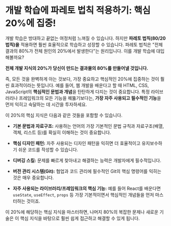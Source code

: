 # 개발 학습에 파레토 법칙 적용하기: 핵심 20%에 집중!

개발 학습은 방대하고 끝없는 여정처럼 느껴질 수 있습니다. 하지만 **파레토 법칙(80/20 법칙)을** 적용하면 훨씬 효율적으로 학습하고 성장할 수 있습니다. 파레토 법칙은 "전체 결과의 80%가 전체 원인의 20%에서 발생한다"는 원리입니다. 이를 개발 학습에 대입해볼까요?

**전체 개발 지식의 20%가 당신이 만드는 결과물의 80%를 만들어낼 것입니다.**

즉, 모든 것을 완벽하게 아는 것보다, 가장 중요하고 핵심적인 20%에 집중하는 것이 훨씬 효과적이라는 뜻입니다. 예를 들어, 웹 개발을 배운다고 할 때 HTML, CSS, JavaScript의 **핵심적인 문법과 개념**을 탄탄하게 다지는 것이 중요합니다. 특정 라이브러리나 프레임워크의 모든 기능을 꿰뚫기보다는, **가장 자주 사용되고 필수적인 기능**을 먼저 익히고 숙달하는 데 시간을 투자하세요.

이 20%의 핵심 지식은 다음과 같은 것들을 포함할 수 있습니다.

- **기본 문법과 자료구조:** 사용하는 언어의 가장 기본적인 문법 규칙과 자료구조(배열, 객체, 리스트 등)를 확실히 이해하는 것이 중요합니다.

- **핵심 디자인 패턴:** 자주 사용되는 디자인 패턴을 익히면 더 효율적이고 유지보수하기 쉬운 코드를 작성할 수 있습니다.

- **디버깅 스킬:** 문제를 빠르게 찾아내고 해결하는 능력은 개발자에게 필수적입니다.

- **버전 관리 시스템(Git):** 협업과 코드 관리에 필수적인 Git의 핵심 명령어를 익히는 것은 매우 중요합니다.

- **자주 사용되는 라이브러리/프레임워크의 핵심 기능:** 예를 들어 React를 배운다면 `useState`, `useEffect`, `props` 등 가장 기본적이면서 핵심적인 개념들을 먼저 마스터하는 것이죠.

이 20%에 해당하는 핵심 지식을 마스터하면, 나머지 80%의 복잡한 문제나 새로운 기술은 이 핵심 지식을 바탕으로 훨씬 쉽게 접근하고 해결할 수 있게 됩니다.